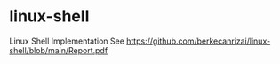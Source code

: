 # linux-shell
Linux Shell Implementation
See https://github.com/berkecanrizai/linux-shell/blob/main/Report.pdf
